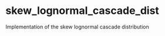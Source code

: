 skew_lognormal_cascade_dist
===========================

Implementation of the skew lognormal cascade distribution
